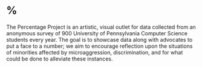 # %
The Percentage Project is an artistic, visual outlet for data collected from an anonymous survey of 900 University of Pennsylvania Computer Science students every year. The goal is to showcase data along with advocates to put a face to a number; we aim to encourage reflection upon the situations of minorities affected by microaggression, discrimination, and for what could be done to alleviate these instances.
